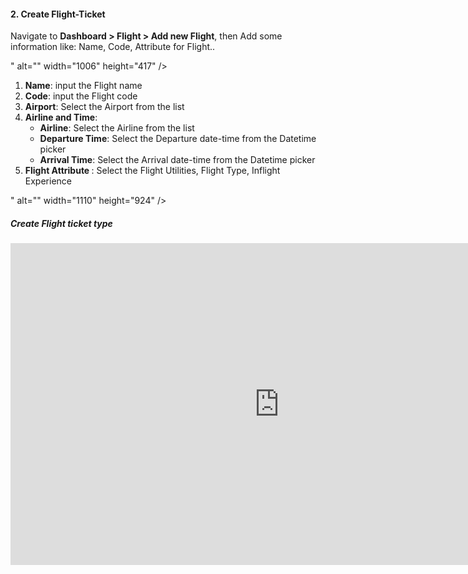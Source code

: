 <h4>2. Create Flight-Ticket</h4>
<p>Navigate to <strong>Dashboard &gt; Flight &gt; Add new Flight</strong>, then Add some information like: Name, Code, Attribute for Flight..</p>
<p>" alt="" width="1006" height="417" /></p>
<ol>
<li><strong>Name</strong>: input the Flight name</li>
<li><strong>Code</strong>: input the Flight code</li>
<li><strong>Airport</strong>: Select the Airport from the list</li>
<li><strong>Airline and Time</strong>:
<ul>
<li><strong>Airline</strong>: Select the Airline from the list</li>
<li><strong>Departure Time</strong>: Select the Departure date-time from the Datetime picker</li>
<li><strong>Arrival Time</strong>: Select the Arrival date-time from the Datetime picker</li>
</ul>
</li>
<li><strong>Flight Attribute </strong>: Select the Flight Utilities, Flight Type, Inflight Experience</li>
</ol>
<p>" alt="" width="1110" height="924" /></p>
<h5><a>Create Flight ticket type</a></h5>
<p><iframe title="YouTube video player" src="https://www.youtube.com/embed/3Nkc5CgaVOU" width="860" height="515" frameborder="0" allowfullscreen="allowfullscreen"></iframe></p>
<p>&nbsp;</p>